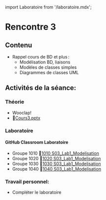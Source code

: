 import Laboratoire from '/laboratoire.mdx';

# Rencontre 3

## Contenu
- Rappel cours de BD et plus : 
  - Modélisation BD, liaisons 
  - Modèles de classes simples  
  - Diagrammes de classes UML

## Activités de la séance: 
### Théorie
- Wooclap!
- 🔗[Cours3.pptx](https://cegepedouardmontpetit.sharepoint.com/:p:/s/CMT420InformatiqueComitesCours-3W6/ERF-b_Tc8ppEmStCQFs5sRcBct67IEmEwHtjezupRgXWCw?e=NF6EFO)

### Laboratoire
#### GitHub Classroom Laboratoire

- Groupe 1010 🔗[1010 S03_Lab1_Modelisation](https://classroom.github.com/a/5r5fy-BM)
- Groupe 1020 🔗[1020 S03_Lab1_Modelisation](https://classroom.github.com/a/JfNkGUwO)
- Groupe 1030 🔗[1030 S03_Lab1_Modelisation](https://classroom.github.com/a/Cd-gaR8P)
- Groupe 1040 🔗[1040 S03_Lab1_Modelisation](https://classroom.github.com/a/xaK1G7_P)

### Travail personnel: 
- Compléter le laboratoire